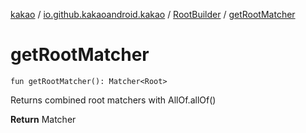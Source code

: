 [kakao](../../index.md) / [io.github.kakaoandroid.kakao](../index.md) / [RootBuilder](index.md) / [getRootMatcher](./get-root-matcher.md)

# getRootMatcher

`fun getRootMatcher(): Matcher<Root>`

Returns combined root matchers with AllOf.allOf()

**Return**
Matcher

